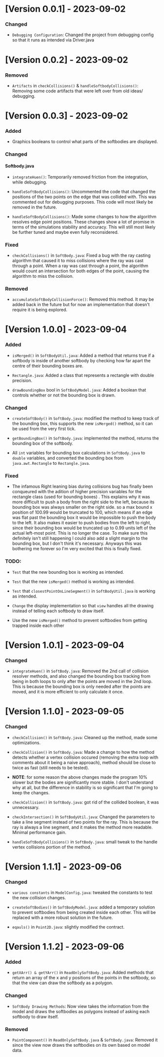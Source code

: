 # **[Version 0.0.1]** - 2023-09-02

### Changed

- `Debugging Configuration`: Changed the project from debugging config so that it runs as intended via Driver.java

# **[Version 0.0.2]** - 2023-09-02

### Removed

- `Artifacts` in `checkCollisions()` & `handleSoftbodyCollisions()`: Removing some code artifacts that were left over from old ideas/ debugging.

# **[Version 0.0.3]** - 2023-09-02

### Added

- Graphics booleans to control what parts of the softbodies are displayed.

### Changed

#### Softbody.java

- `integrateHuen()`: Temporarily removed friction from the integration, while debugging.

- `handleSoftBodyCollisions()`: Uncommented the code that changed the positions of the two points on the edge that was collided with. This was commented out for debugging purposes. This code will most likely be removed in the future.

- `handleSoftBodyCollisions()`: Made some changes to how the algorithm resolves edge point positions. These changes show a lot of promise in terms of the simulations stability and accuracy. This will still most likely be further tuned and maybe even fully reconsidered.

### Fixed

- `checkCollisions()` in `SoftBody.java`: Fixed a bug with the ray casting algorithm that caused it to miss collisions where the ray was cast through a point. When a ray was cast through a point, the algorithm would count an intersection for both edges of the point, causing the algorithm to miss the collision.

### Removed

- `accumulateSoftBodyCollisionForce()`: Removed this method. It may be added back in the future but for now an implementation that doesn't require it is being explored.

# **[Version 1.0.0]** - 2023-09-04

### Added

- `isMerged()` in `SoftBodyUtil.java`: Added a method that returns true if a softbody is inside of another softbody by checking how far apart the centre of their bounding boxes are.

- `Rectangle.java`: Added a class that represents a rectangle with double precision.

- `drawBoundingBox` bool in `SoftBodyModel.java`: Added a boolean that controls whether or not the bounding box is drawn.

### Changed

- `createSoftBody()` in `SoftBody.java`: modified the method to keep track of the bounding box, this supports the new `isMerged()` method, so it can be used from the very first tick.

- `getBoundingBox()` in `SoftBody.java`: implemented the method, returns the bounding box of the softbody.

- All `int` variables for bounding box calculations in `SoftBody.java` to `double` variables, and converted the bounding box from `java.awt.Rectangle` to `Rectangle.java`.

### Fixed

- The infamous Right leaning bias during collisions bug has finally been conqueured with the adition of higher precision variables for the rectangle class (used for bounding boxes)
  . This explains why it was more difficult to push a body from the right side to the left, because its bounding box was always smaller on the right side. so a max bound x position of 100.99 would be truncated to
  100, which means if an edge was flat past the bounding box it would be impossible to push the body to the left. It also makes it easier to push bodies from the left to right, since their bounding box would be truncated up to 0.99 units left of the actual left-most point. This is no longer the case. To make sure this definitely isn't still happening I could also add a slight margin to the bounding box, but I don't think it's necessary. Anyways this was bothering me forever so I'm very excited that this is finally fixed.

### TODO:

- `Test` that the new bounding box is working as intended.

- `Test` that the new `isMerged()` method is working as intended.

- `Test` that `closestPointOnLineSegment()` in `SoftBodyUtil.java` is working as intended.

- `Change` the display implementation so that `view` handles all the drawing instead of telling each softbody to draw itself.

- Use the new `isMerged()` method to prevent softbodies from getting trapped inside each other

# **[Version 1.0.1]** - 2023-09-04

### Changed

- `integrateHuen()` in `SoftBody.java`: Removed the 2nd call of collision resolver methods, and also changed the bounding box tracking from being in both loops to only after the points are moved in the 2nd loop. This is because the bounding box is only needed after the points are moved, and it is more efficient to only calculate it once.

# **[Version 1.1.0]** - 2023-09-05

### Changed

- `checkCollision()` in `SoftBody.java`: Cleaned up the method, made some optimizations.

- `checkCollision()` in `SoftBody.java`: Made a change to how the method detects whether a vertex collision occured (removing the extra loop with comments about it being a naive approach), method should be close to twice as fast (still needs to be tested).

- **NOTE**: for some reason the above changes made the program 10% slower but the bodies are significantly more stable. I don't understand why at all, but the difference in stability is so significant that I'm going to keep the changes.

- `checkCollision()` in `SoftBody.java`: got rid of the collided boolean, it was unnecessary.

- `checkIntersection()` in `SoftBodyUtil.java`: Changed the parameters to take a line segment instead of two points for the ray. This is because the ray is always a line segment, and it makes the method more readable. Minimal performance gain.

- `handleSoftBodyCollisions()` in `SoftBody.java`: small tweak to the handle vertex collisions portion of the method.

# **[Version 1.1.1]** - 2023-09-06

### Changed

- `various constants` in `ModelConfig.java`: tweaked the constants to test the new collision changes.

- `createSoftBodies()` in `SoftBodyModel.java`: added a temporary solution to prevent softbodies from being created inside each other. This will be replaced with a more robust solution in the future.

- `eqauls()` in `Point2D.java`: slightly modified the contract.

# **[Version 1.1.2]** - 2023-09-06

### Added

- `getXArr() & getYArr()` in `ReadOnlySoftBody.java`: Added methods that return an array of the x and y positions of the points in the softbody, so that the view can draw the softbody as a polygon.

### Changed

- `SoftBody Drawing Methods`: Now view takes the information from the model and draws the softbodies as polygons instead of asking each softbody to draw itself.

### Removed

- `PaintComponent()` in `ReadOnlySoftBody.java` & `SoftBody.java`: Removed it since the view now draws the softbodies on its own based on model data.
